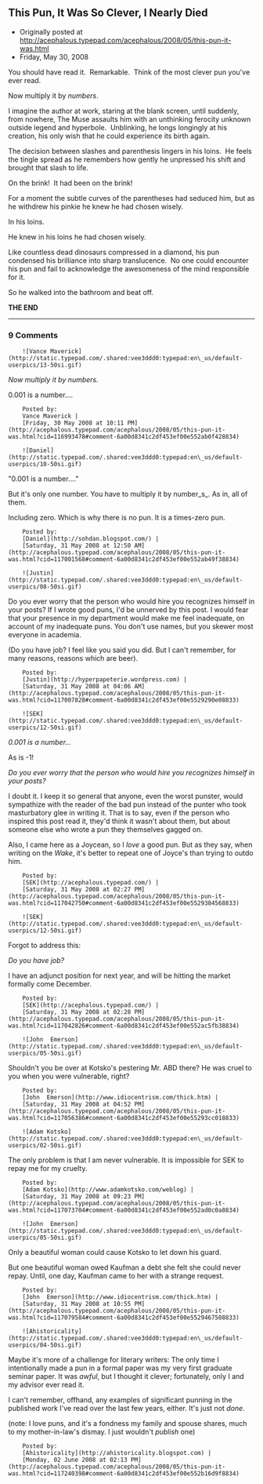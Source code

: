 ## This Pun, It Was So Clever, I Nearly Died

 * Originally posted at http://acephalous.typepad.com/acephalous/2008/05/this-pun-it-was.html
 * Friday, May 30, 2008



You should have read it.  Remarkable.  Think of the most clever pun you've ever read.  

Now multiply it by _numbers_.  

I imagine the author at work, staring at the blank screen, until suddenly, from nowhere, The Muse assaults him with an unthinking ferocity unknown outside legend and hyperbole.  Unblinking, he longs longingly at his creation, his only wish that he could experience its birth again.

The decision between slashes and parenthesis lingers in his loins.  He feels the tingle spread as he remembers how gently he unpressed his shift and brought that slash to life.  

On the brink!  It had been on the brink!  

For a moment the subtle curves of the parentheses had seduced him, but as he withdrew his pinkie he knew he had chosen wisely.  

In his loins.

He knew in his loins he had chosen wisely.  

Like countless dead dinosaurs compressed in a diamond, his pun condensed his brilliance into sharp translucence.  No one could encounter his pun and fail to acknowledge the awesomeness of the mind responsible for it.  

So he walked into the bathroom and beat off.

**THE END**

		

* * *

### 9 Comments 

		

                
[]()

	

		![Vance Maverick](http://static.typepad.com/.shared:vee3ddd0:typepad:en\_us/default-userpics/13-50si.gif)
	

	

		

_Now multiply it by numbers._

0.001 is a number....  

	

		Posted by:
		Vance Maverick |
		[Friday, 30 May 2008 at 10:11 PM](http://acephalous.typepad.com/acephalous/2008/05/this-pun-it-was.html?cid=116993478#comment-6a00d8341c2df453ef00e552ab0f428834)

[]()

	

		![Daniel](http://static.typepad.com/.shared:vee3ddd0:typepad:en\_us/default-userpics/10-50si.gif)
	

	

		

"0.001 is a number...."

But it's only one number. You have to multiply it by number_s_. As in, all of them.

Including zero. Which is why there is no pun. It is a times-zero pun.

	

		Posted by:
		[Daniel](http://sohdan.blogspot.com/) |
		[Saturday, 31 May 2008 at 12:50 AM](http://acephalous.typepad.com/acephalous/2008/05/this-pun-it-was.html?cid=117001568#comment-6a00d8341c2df453ef00e552ab49f38834)

[]()

	

		![Justin](http://static.typepad.com/.shared:vee3ddd0:typepad:en\_us/default-userpics/08-50si.gif)
	

	

		

Do you ever worry that the person who would hire you recognizes himself in your posts? If I wrote good puns, I'd be unnerved by this post.  I would fear that your presence in my department would make me feel inadequate, on account of my inadequate puns.  You don't use names, but you skewer most everyone in academia.  

(Do you have job? I feel like you said you did.  But I can't remember, for many reasons, reasons which are beer). 

	

		Posted by:
		[Justin](http://hyperpapeterie.wordpress.com) |
		[Saturday, 31 May 2008 at 04:06 AM](http://acephalous.typepad.com/acephalous/2008/05/this-pun-it-was.html?cid=117007828#comment-6a00d8341c2df453ef00e5529290e08833)

[]()

	

		![SEK](http://static.typepad.com/.shared:vee3ddd0:typepad:en\_us/default-userpics/12-50si.gif)
	

	

		

_0.001 is a number..._

As is -1!

_Do you ever worry that the person who would hire you recognizes himself in your posts?_

I doubt it.  I keep it so general that anyone, even the worst punster, would sympathize with the reader of the bad pun instead of the punter who took masturbatory glee in writing it.  That is to say, even if the person who inspired this post read it, they'd think it wasn't about them, but about someone else who wrote a pun they themselves gagged on.

Also, I came here as a Joycean, so I _love_ a good pun.  But as they say, when writing on the _Wake_, it's better to repeat one of Joyce's than trying to outdo him.

	

		Posted by:
		[SEK](http://acephalous.typepad.com/) |
		[Saturday, 31 May 2008 at 02:27 PM](http://acephalous.typepad.com/acephalous/2008/05/this-pun-it-was.html?cid=117042750#comment-6a00d8341c2df453ef00e5529384568833)

[]()

	

		![SEK](http://static.typepad.com/.shared:vee3ddd0:typepad:en\_us/default-userpics/12-50si.gif)
	

	

		

Forgot to address this:

_Do you have job?_

I have an adjunct position for next year, and will be hitting the market formally come December.

	

		Posted by:
		[SEK](http://acephalous.typepad.com/) |
		[Saturday, 31 May 2008 at 02:28 PM](http://acephalous.typepad.com/acephalous/2008/05/this-pun-it-was.html?cid=117042826#comment-6a00d8341c2df453ef00e552ac5fb38834)

[]()

	

		![John  Emerson](http://static.typepad.com/.shared:vee3ddd0:typepad:en\_us/default-userpics/05-50si.gif)
	

	

		

Shouldn't you be over at Kotsko's pestering Mr. ABD there? He was cruel to you when you were vulnerable, right?

	

		Posted by:
		[John  Emerson](http://www.idiocentrism.com/thick.htm) |
		[Saturday, 31 May 2008 at 04:52 PM](http://acephalous.typepad.com/acephalous/2008/05/this-pun-it-was.html?cid=117056386#comment-6a00d8341c2df453ef00e55293cc018833)

[]()

	

		![Adam Kotsko](http://static.typepad.com/.shared:vee3ddd0:typepad:en\_us/default-userpics/02-50si.gif)
	

	

		

The only problem is that I am never vulnerable.  It is impossible for SEK to repay me for my cruelty.

	

		Posted by:
		[Adam Kotsko](http://www.adamkotsko.com/weblog) |
		[Saturday, 31 May 2008 at 09:23 PM](http://acephalous.typepad.com/acephalous/2008/05/this-pun-it-was.html?cid=117073704#comment-6a00d8341c2df453ef00e552ad0c0a8834)

[]()

	

		![John  Emerson](http://static.typepad.com/.shared:vee3ddd0:typepad:en\_us/default-userpics/05-50si.gif)
	

	

		

Only a beautiful woman could cause Kotsko to let down his guard. 

But one beautiful woman owed Kaufman a debt she felt she could never repay. Until, one day, Kaufman came to her with a strange request.

	

		Posted by:
		[John  Emerson](http://www.idiocentrism.com/thick.htm) |
		[Saturday, 31 May 2008 at 10:55 PM](http://acephalous.typepad.com/acephalous/2008/05/this-pun-it-was.html?cid=117079584#comment-6a00d8341c2df453ef00e5529467508833)

[]()

	

		![Ahistoricality](http://static.typepad.com/.shared:vee3ddd0:typepad:en\_us/default-userpics/04-50si.gif)
	

	

		

Maybe it's more of a challenge for literary writers: The only time I intentionally made a pun in a formal paper was my very first graduate seminar paper. It was _awful_, but I thought it clever; fortunately, only I and my advisor ever read it. 

I can't remember, offhand, any examples of significant punning in the published work I've read over the last few years, either. It's just not _done_.

(note: I love puns, and it's a fondness my family and spouse shares, much to my mother-in-law's dismay. I just wouldn't _publish_ one)

	

		Posted by:
		[Ahistoricality](http://ahistoricality.blogspot.com) |
		[Monday, 02 June 2008 at 02:13 PM](http://acephalous.typepad.com/acephalous/2008/05/this-pun-it-was.html?cid=117240398#comment-6a00d8341c2df453ef00e552b16d9f8834)

		

        